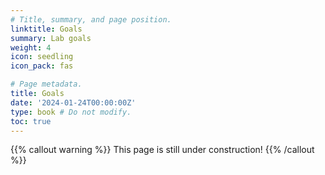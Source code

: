 ```yaml
---
# Title, summary, and page position.
linktitle: Goals
summary: Lab goals
weight: 4
icon: seedling
icon_pack: fas

# Page metadata.
title: Goals
date: '2024-01-24T00:00:00Z'
type: book # Do not modify.
toc: true
---
```


{{% callout warning %}}
This page is still under construction!
{{% /callout %}}